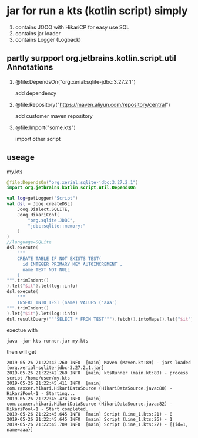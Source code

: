 # jar for run a kts (kotlin script) simply

1. contains JOOQ with HikariCP for easy use SQL
2. contains jar loader
3. contains Logger (Logback)
## partly surpport org.jetbrains.kotlin.script.util Annotations

1. @file:DependsOn("org.xerial:sqlite-jdbc:3.27.2.1")

    add dependency
2. @file:Repository("https://maven.aliyun.com/repository/central")

    add customer maven repository

3. @file:Import("some.kts")

    import other script

## useage
my.kts
```kotlin
@file:DependsOn("org.xerial:sqlite-jdbc:3.27.2.1")
import org.jetbrains.kotlin.script.util.DependsOn

val log=getLogger("Script")
val dsl = Jooq.createDSL(
    Jooq.Dialect.SQLITE,
    Jooq.HikariConf(
        "org.sqlite.JDBC",
        "jdbc:sqlite::memory:"
    )
)
//language=SQLite
dsl.execute(
    """
    CREATE TABLE IF NOT EXISTS TEST(
      id INTEGER PRIMARY KEY AUTOINCREMENT ,
      name TEXT NOT NULL
    )
""".trimIndent()
).let{"$it"}.let(log::info)
dsl.execute(
    """
    INSERT INTO TEST (name) VALUES ('aaa')
""".trimIndent()
).let{"$it"}.let(log::info)
dsl.resultQuery("""SELECT * FROM TEST""").fetch().intoMaps().let{"$it"}.let(log::info)

```
exectue with
```shell
java -jar kts-runner.jar my.kts
```

then will get
```
2019-05-26 21:22:42.260 INFO  [main] Maven (Maven.kt:89) - jars loaded [org.xerial-sqlite-jdbc-3.27.2.1.jar]
2019-05-26 21:22:42.260 INFO  [main] ktsRunner (main.kt:80) - process script /home/user/my.kts
2019-05-26 21:22:45.411 INFO  [main] com.zaxxer.hikari.HikariDataSource (HikariDataSource.java:80) - HikariPool-1 - Starting...
2019-05-26 21:22:45.474 INFO  [main] com.zaxxer.hikari.HikariDataSource (HikariDataSource.java:82) - HikariPool-1 - Start completed.
2019-05-26 21:22:45.645 INFO  [main] Script (Line_1.kts:21) - 0
2019-05-26 21:22:45.645 INFO  [main] Script (Line_1.kts:26) - 1
2019-05-26 21:22:45.709 INFO  [main] Script (Line_1.kts:27) - [{id=1, name=aaa}]
```
